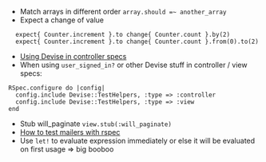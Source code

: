 * Match arrays in different order `array.should =~ another_array`
* Expect a change of value
```
  expect{ Counter.increment }.to change{ Counter.count }.by(2)
  expect{ Counter.increment }.to change{ Counter.count }.from(0).to(2)
```
* [Using Devise in controller specs](https://github.com/plataformatec/devise/wiki/How-To%3a-Controllers-tests-with-Rails-3-%28and-rspec%29)
* When using `user_signed_in?` or other Devise stuff in controller / view specs:
```
RSpec.configure do |config|
  config.include Devise::TestHelpers, :type => :controller
  config.include Devise::TestHelpers, :type => :view
end
```
* Stub will_paginate `view.stub(:will_paginate)`
* [How to test mailers with rspec](http://blog.lucascaton.com.br/index.php/2010/10/25/how-to-test-mailers-in-rails-3-with-rspec/)
* Use ``let!`` to evaluate expression immediately or else it will be evaluated on first usage => big booboo
